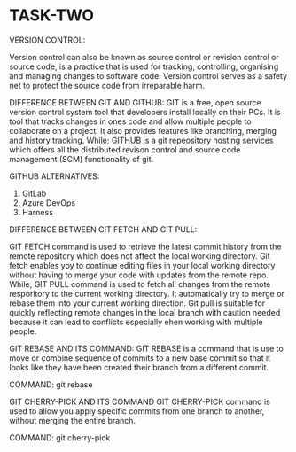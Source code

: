 # TASK-TWO

VERSION CONTROL:

Version control can also be known as source control or revision control or source code, is a practice that is used for tracking, controlling, organising and managing changes to software code. Version control serves as a safety net to protect the source code from irreparable harm.

DIFFERENCE BETWEEN GIT AND GITHUB:
GIT is a free, open source version control system tool that developers install locally on their PCs. It is tool that tracks changes in ones code and allow multiple people to collaborate on a project. It also provides features like branching, merging and history tracking. While;  GITHUB is a git repeository hosting services which offers all the distributed revison control and source code management (SCM) functionality of git. 

GITHUB ALTERNATIVES:
1. GitLab
2. Azure DevOps
3. Harness

DIFFERENCE BETWEEN GIT FETCH AND GIT PULL:

GIT FETCH command is used to retrieve the latest commit history from the remote repository which does not affect the local working directory. Git fetch enables yoy to continue editing files in your local working directory without having to merge  your code with updates from the remote repo.  
While;  GIT PULL command is used to fetch all changes from the remote resporitory to the current working directory. It automatically try to merge or rebase them into your current working direction. Git pull is suitable for quickly reflecting remote changes in the local branch with caution needed because it can lead to conflicts especially ehen working with multiple people.

GIT REBASE AND ITS COMMAND:
GIT REBASE is a command that is use to move or combine sequence of commits to a new base commit so that it looks like they have been created their branch from a different commit.

COMMAND: 
git rebase <README>

GIT CHERRY-PICK AND ITS COMMAND
GIT CHERRY-PICK command is used to allow you apply specific commits from one branch to another, without merging the entire branch. 

COMMAND:
git cherry-pick <commit-hash>
